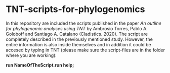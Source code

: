 # TNT-scripts-for-phylogenomics
In this repository are included the scripts published in the paper *An outline for phylogenomic analyses using TNT* by Ambrosio Torres, Pablo A. Goloboff and Santiago A. Catalano (Cladistics. 2020).
The script are completely described in the previously mentioned study. However, the entire information is also inside themselves and in addition it could be accesed by typing in TNT (please make sure the script-files are in the folder where you are working):

**run NameOfTheScript.run help;**





